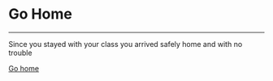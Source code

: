 # Go Home
---
Since you stayed with your class you arrived safely home and with no trouble 

[Go home](../Amusment-park.md)